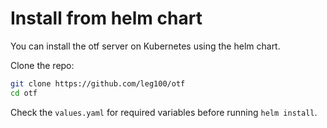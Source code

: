 # Install from helm chart

You can install the otf server on Kubernetes using the helm chart.

Clone the repo:

```bash
git clone https://github.com/leg100/otf
cd otf
```

Check the `values.yaml` for required variables before running `helm install`.
